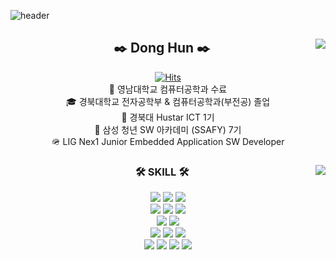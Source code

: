 
![header](https://capsule-render.vercel.app/api?type=Venom&color=auto&text=DHniyeo%20)
<div align="center">
  
  <img align="right" src="https://github-readme-stats.vercel.app/api/top-langs/?username=DHniyeo&layout=compact&theme=merko&langs_count=8"/>
  
  ## ✒️ Dong Hun ✒️

  
  [![Hits](https://hits.seeyoufarm.com/api/count/incr/badge.svg?url=https%3A%2F%2Fgithub.com%2FDHniyeo&count_bg=%231E36BD&title_bg=%23030202&icon=peugeot.svg&icon_color=%23E7E7E7&title=%EB%B0%A9%EB%AC%B8%EC%9E%90+%EC%88%98&edge_flat=false)](https://github.com/DHniyeo/)<br/>
  📕 영남대학교 컴퓨터공학과 수료 <br/>
  🎓 경북대학교 전자공학부 & 컴퓨터공학과(부전공) 졸업 <br/>
  🧩 경북대 Hustar ICT 1기 <br/>
  🔎 삼성 청년 SW 아카데미 (SSAFY) 7기 <br/>
  🪖 LIG Nex1 Junior Embedded Application SW Developer <br/>
</div>


<div align="center">
  <img align="right" src="http://mazassumnida.wtf/api/v2/generate_badge?boj=ehdgns915"/>
  
  
  ### 🛠 SKILL 🛠
 
  <img src="https://img.shields.io/badge/-JAVA-007396?style=flat-square&logo=java&logoColor=white"> <img src="https://img.shields.io/badge/-Spring Boot-6DB33F?style=flat-square&logo=SpringBoot&logoColor=white"/> <img src="https://img.shields.io/badge/-Gradle-02303A?style=flat-square&logo=Gradle"/>
<br>
<img src="https://img.shields.io/badge/Python-3776AB?style=flat-square&logo=Python&logoColor=white"/> <img src="https://img.shields.io/badge/-Flask-000000?style=flat-square&logo=Flask"/> <img src="https://img.shields.io/badge/TensorFlow-FF6F00?style=flat-square&logo=TensorFlow&logoColor=white"/>
<br>
<img src="https://img.shields.io/badge/PHP-777BB4?style=flat-square&logo=PHP&logoColor=white"/> <img src="https://img.shields.io/badge/Laravel-FF2D20?style=flat-square&logo=Laravel&logoColor=white"/>
<br>
<img src="https://img.shields.io/badge/MySQL-4479A1?style=flat-square&logo=MySQL&logoColor=white"/> <img src="https://img.shields.io/badge/MariaDB-003545?style=flat-square&logo=MariaDB&logoColor=white"/> <img src="https://img.shields.io/badge/Firebase-FFCA28?style=flat-square&logo=Firebase&logoColor=white"/>
  <br>
  <img src="https://img.shields.io/badge/Amazon AWS-232F3E?style=flat-square&logo=Amazon AWS&logoColor=white"/> <img src="https://img.shields.io/badge/Ubuntu-E95420?style=flat-square&logo=Ubuntu&logoColor=white"/> <img src="https://img.shields.io/badge/Docker-2496ED?style=flat-square&logo=Docker&logoColor=white"/> <img src="https://img.shields.io/badge/NGINX-009639?style=flat-square&logo=NGINX&logoColor=white"/>
  <br>
 
</div>
